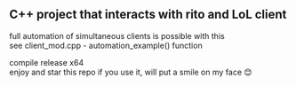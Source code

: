 ## C++ project that interacts with rito and LoL client

full automation of simultaneous clients is possible with this  
see client_mod.cpp - automation_example() function  
  
compile release x64  
enjoy and star this repo if you use it, will put a smile on my face 😊